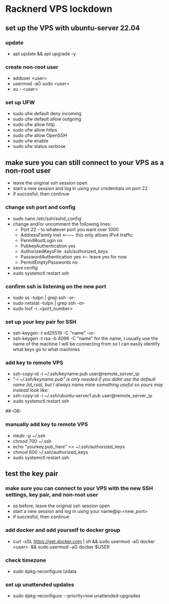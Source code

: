 # Racknerd VPS lockdown

## set up the VPS with ubuntu-server 22.04

### update
- apt update && apt upgrade -y

### create non-root user
- adduser \<user\>
- usermod -aG sudo \<user\>
- su - \<user\>

### set up UFW
- sudo ufw default deny incoming
- sudo ufw default allow outgoing
- sudo ufw allow http
- sudo ufw allow https
- sudo ufw allow OpenSSH
- sudo ufw enable
- sudo ufw status verbose

## make sure you can still connect to your VPS as a non-root user
- leave the original ssh session open
- start a new session and log in using your credentials on port 22
- if succesful, then continue

### change ssh port and config
- sudo nano /etc/ssh/sshd_config
- change and/or uncomment the following lines:
  - Port 22 - to whatever port you want over 1000 
  - AddressFamily inet <---  this only allows IPv4 traffic
  - PermitRootLogin no 
  - PubkeyAuthentication yes
  - AuthorizedKeysFile      .ssh/authorized_keys
  - PasswordAuthentication yes <--  leave yes for now
  - PermitEmptyPasswords no
- save config
- sudo systemctl restart ssh
  
### confirm ssh is listening on the new port
- sudo ss -tulpn | grep ssh  -or-
- sudo netstat -tulpn | grep ssh  -or-
- sudo lsof -i :<port_number>

### set up your key pair for SSH
- ssh-keygen -t ed25519 -C "name"   -or-
- ssh-keygen -t rsa -b 4096 -C "name"
for the name, I usually use the name of the machine I will be connecting from so I can easily identify what keys go to what machines

### add key to remote VPS
- ssh-copy-id -i ~/.ssh/keyname.pub user@remote_server_ip
- *"-i ~/.ssh/keyname.pub" is only needed if you didnt use the default name (id_rsa), but I always name mine something useful so yours may instead look like:*
- ssh-copy-id -i ~/.ssh/ubuntu-server1.pub user@remote_server_ip
- sudo systemctl restart ssh

##-OR-

### manually add key to remote VPS
- mkdir -p ~/.ssh
- chmod 700 ~/.ssh
- echo "yourkey.pub_here" >> ~/.ssh/authorized_keys
- chmod 600 ~/.ssh/authorized_keys
- sudo systemctl restart ssh

## test the key pair
### make sure you can connect to your VPS with the new SSH settings, key pair, and non-root user
- as before, leave the original ssh session open
- start a new session and log in using your name@ip:\<new_port\>
- if succesful, then continue

### add docker and add yourself to docker group
- curl -sSL https://get.docker.com | sh && sudo usermod -aG docker \<user\>  && sudo usermod -aG docker $USER

### check timezone
- sudo dpkg-reconfigure tzdata

### set up unattended updates
- sudo dpkg-reconfigure --priority=low unattended-upgrades
